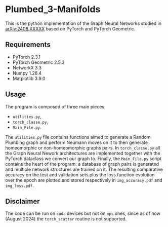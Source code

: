 # Plumbed_3-Manifolds
This is the python implementation of the Graph Neural Networks studied in [arXiv:2408.XXXXX](https://arxiv.org) based on PyTorch and PyTorch Geometric.

## Requirements
- PyTorch 2.3.1
- PyTorch Geometric 2.5.3
- NetworkX 3.3
- Numpy 1.26.4
- Matplotlib 3.9.0
## Usage
The program is composed of three main pieces:
- `utilities.py`,
- `torch_classe.py`,
- `Main_File.py`.
  
The `utilities.py` file contains functions aimed to generate a Random Plumbing graph and perform Neumann moves on it to then generate homeomorphic or non-homeomorphic graphs pairs.
In `torch_classe.py` all the Graph Neural Nework architectures are implemented together with the PyTorch dataclass we convert our graph to.
Finally, the `Main_File.py` script contains the heart of the program: a database of graph pairs is generated and multiple network structures are trained on it. The resulting comparative accuracy on the test and validation sets plus the loss function evolution over the epoch are plotted and stored respectively in `img_accuracy.pdf` and `img_loss.pdf`.

## Disclaimer
The code can be run on `cuda` devices but not on `mps` ones, since as of now (August 2024) the `torch_scatter` routine is not supported.
